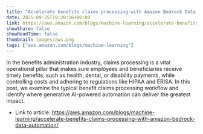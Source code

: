 ```yaml
---
title: "Accelerate benefits claims processing with Amazon Bedrock Data Automation"
date: 2025-09-25T19:20:16+00:00
link: https://aws.amazon.com/blogs/machine-learning/accelerate-benefits-claims-processing-with-amazon-bedrock-data-automation/
showShare: false
showReadTime: false
thumbnail: images/aws.png
tags: ["aws.amazon.com/blogs/machine-learning"]
---
```

In the benefits administration industry, claims processing is a vital operational pillar that makes sure employees and beneficiaries receive timely benefits, such as health, dental, or disability payments, while controlling costs and adhering to regulations like HIPAA and ERISA. In this post, we examine the typical benefit claims processing workflow and identify where generative AI-powered automation can deliver the greatest impact.

- Link to article: https://aws.amazon.com/blogs/machine-learning/accelerate-benefits-claims-processing-with-amazon-bedrock-data-automation/